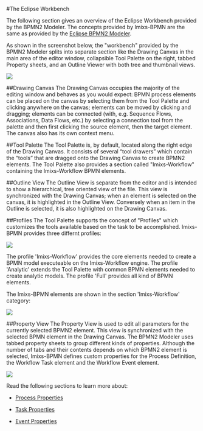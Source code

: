 
#The Eclipse Workbench

The following section gives an overview of the Eclipse Workbench provided by the BPMN2 Modeler.
The concepts provided by Imixs-BPMN are the same as provided by the 
[Eclipse BPMN2 Modeler](https://www.eclipse.org/bpmn2-modeler/).

As shown in the screenshot below, the "workbench" provided by the BPMN2 Modeler splits into separate section like  the Drawing Canvas in the main area of the editor window, collapsible Tool Palette on the right, tabbed Property sheets, and an Outline Viewer with both 
tree and thumbnail views.

<img src="../images/modelling/bpmn_screen_03.png"/>

##Drawing Canvas
The Drawing Canvas occupies the majority of the editing window and behaves as you would expect:
BPMN process elements can be placed on the canvas by selecting them from the Tool Palette and
clicking anywhere on the canvas; elements can be moved by clicking and dragging; elements can be
connected (with, e.g. Sequence Flows, Associations, Data Flows, etc.) by selecting a connection tool from the palette and then first clicking the source element, then the target element.
The canvas also has its own context menu.


##Tool Palette
The Tool Palette is, by default, located along the right edge of the Drawing Canvas. It consists of several “tool drawers” which contain the “tools” that are dragged onto the Drawing Canvas to create BPMN2 elements. The Tool Palette also provides a section called "Imixs-Workflow" containing the Imixs-Workflow BPMN  elements.

##Outline View
The Outline View is separate from the editor and is intended to show a hierarchical, tree oriented view of the file. This view is synchronized with the Drawing Canvas; when an element is selected on the canvas, it is highlighted in the Outline View. Conversely when an item in the Outline is selected, it is also highlighted on the Drawing Canvas.



##Profiles
The Tool Palette supports the concept of "Profiles" which customizes the tools available based 
on the task to be accomplished. Imixs-BPMN provides three differnt profiles:
 
<img src="../images/modelling/bpmn_screen_11.png" />
 
The profile 'Imixs-Workflow' provides the core elements needed to create a BPMN model executeable on the Imixs-Workflow engine. The profile 'Analytic' extends the Tool Palette with common BPMN elements needed to create analytic  models. The profile 'Full' provides all kind of BPMN elements. 

The Imixs-BPMN elements are shown in the section 'Imixs-Workflow' category:

<img src="../images/modelling/bpmn_screen_12.png"/> 
 
 
##Property View
The Property View is used to edit all parameters for the currently selected BPMN2 element. 
This view is synchronized with the selected BPMN element in the Drawing Canvas. The BPMN2 Modeler uses tabbed property sheets to group different kinds of properties. Although the number of tabs and their contents depends on which BPMN2 element is selected, Imixs-BPMN defines custom properties for the Process Definition, the Workflow Task element and the Workflow Event element. 
 
<img src="../images/modelling/bpmn_screen_13.png"/>


Read the following sections to learn more about:
 
  * [Process Properties](./main_editor.html)

  * [Task Properties](./process.html)

  * [Event Properties](./event.html)


 
